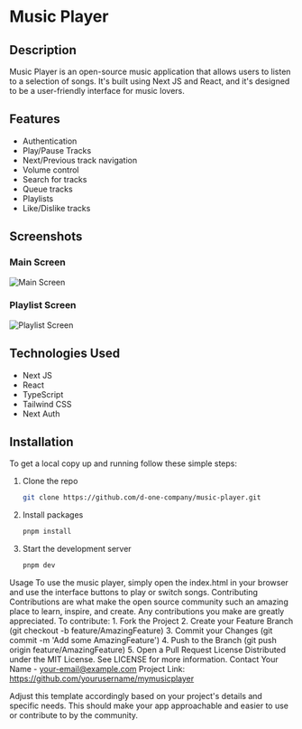 # Music Player

## Description

Music Player is an open-source music application that allows users to listen to a selection of songs. It's built using Next JS and React, and it's designed to be a user-friendly interface for music lovers.

## Features

- Authentication
- Play/Pause Tracks
- Next/Previous track navigation
- Volume control
- Search for tracks
- Queue tracks
- Playlists
- Like/Dislike tracks

## Screenshots

### Main Screen

![Main Screen](https://utfs.io/f/33728b94-5bcc-4f7d-aa8f-69074bde38cd-fhm5bw.43.19.jpg)

### Playlist Screen

![Playlist Screen](https://utfs.io/f/18eb3cd2-1407-404a-8245-930a57fbc1e0-fhm5bw.39.49.jpg)

## Technologies Used

- Next JS
- React
- TypeScript
- Tailwind CSS
- Next Auth

## Installation

To get a local copy up and running follow these simple steps:

1.  Clone the repo
    ```bash
    git clone https://github.com/d-one-company/music-player.git
    ```
2.  Install packages
    ```bash
    pnpm install
    ```
3.  Start the development server
    ```bash
    pnpm dev
    ```

Usage
To use the music player, simply open the ﻿index.html in your browser and use the interface buttons to play or switch songs.
Contributing
Contributions are what make the open source community such an amazing place to learn, inspire, and create. Any contributions you make are greatly appreciated.
To contribute: 1. Fork the Project 2. Create your Feature Branch (﻿git checkout -b feature/AmazingFeature) 3. Commit your Changes (﻿git commit -m 'Add some AmazingFeature') 4. Push to the Branch (﻿git push origin feature/AmazingFeature) 5. Open a Pull Request
License
Distributed under the MIT License. See ﻿LICENSE for more information.
Contact
Your Name - your-email@example.com
Project Link: https://github.com/yourusername/mymusicplayer

Adjust this template accordingly based on your project's details and specific needs. This should make your app approachable and easier to use or contribute to by the community.
